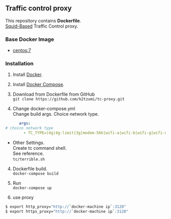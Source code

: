 ## Traffic control proxy

This repository contains **Dockerfile**.  
[Squid-Based](http://www.squid-cache.org) Traffic Control proxy.

### Base Docker Image

* [centos:7](https://hub.docker.com/_/centos/)

### Installation

1. Install [Docker](https://www.docker.com/).

2. Install [Docker Compose](https://docs.docker.com/compose/install/).

3. Download from Dockerfile from GitHub  
`git clone https://github.com/k2tzumi/tc-proxy.git`

4. Change docker-compose.yml  
Change build args. Choice network type.
``` yml
      args:
# choice network type
        - TC_TYPE=(4g|4g-limit|3g|modem-56k|wifi-a|wifi-b|wifi-g|wifi-n|terrible|none)
```
 - Other Settings.  
Create tc command shell.  
See reference.  
`tc/terrible.sh`
4. Dockerfile build.  
`docker-compose build`

5. Run  
`docker-compose up`

6. use proxy 
``` bash
$ export http_proxy="http://`docker-machine ip`:3128"
$ export https_proxy="http://`docker-machine ip`:3128"
```
